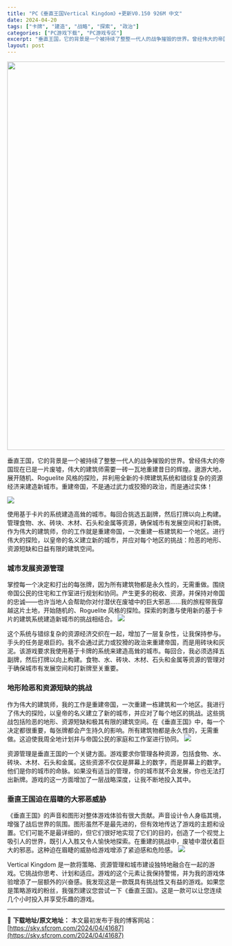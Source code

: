 ```yaml
---
title: "PC《垂直王国Vertical Kingdom》+更新V0.150 926M 中文"
date: 2024-04-20
tags: ["卡牌", "建造", "战略", "探索", "政治"]
categories: ["PC游戏下载", "PC游戏专区"]
excerpt: "垂直王国，它的背景是一个被持续了整整一代人的战争摧毁的世界。曾经伟大的帝国现在已是一片废墟，伟大的建筑师需要一砖一瓦地重建昔日的辉煌。遨游大地，展开随机、Roguelite 风格的探险，并利用全新的卡牌建筑系统和错综复杂的资源经济来建造新城市。重建帝国，不是通过武力或狡猾的政治，而是通过实体！ 使用&hellip;"
layout: post
---
```


<img class="size-full wp-image-41688 aligncenter" src="https://sky.sfcrom.com/wp-content/uploads/2024/04/202404200634045.webp" alt="" width="600" height="900" />

垂直王国，它的背景是一个被持续了整整一代人的战争摧毁的世界。曾经伟大的帝国现在已是一片废墟，伟大的建筑师需要一砖一瓦地重建昔日的辉煌。遨游大地，展开随机、Roguelite 风格的探险，并利用全新的卡牌建筑系统和错综复杂的资源经济来建造新城市。重建帝国，不是通过武力或狡猾的政治，而是通过实体！

<img src="https://sky.sfcrom.com/wp-content/uploads/2024/04/20240420143600-2c2b4.jpeg" />

<span>使用基于卡片的系统建造高耸的城市。每回合挑选五副牌，然后打牌以向上构建。管理食物、水、砖块、木材、石头和金属等资源，确保城市有发展空间和打新牌。作为伟大的建筑师，你的工作就是重建帝国，一次重建一栋建筑和一个地区。进行伟大的探险，以皇帝的名义建立新的城市，并应对每个地区的挑战：险恶的地形、资源短缺和日益有限的建筑空间。</span>
<h3><span>城市发展资源管理</span></h3>
<span>掌控每一个决定和打出的每张牌，因为所有建筑物都是永久性的，无需重做。围绕帝国公民的住宅和工作室进行规划和协同。产生更多的税收、资源，并保持对帝国的忠诚——也许当地人会帮助你对付潜伏在废墟中的巨大邪恶……我的旅程带我穿越这片土地，开始随机的、Roguelite 风格的探险。探索的刺激与使用新的基于卡片的建筑系统建造新城市的挑战相结合。</span>

<img src="https://sky.sfcrom.com/wp-content/uploads/2024/04/20240420143602-7e879.jpeg" />

<span>这个系统与错综复杂的资源经济交织在一起，增加了一层复杂性，让我保持参与。手头的任务是艰巨的。我不会通过武力或狡猾的政治来重建帝国，而是用砖块和灰泥。该游戏要求我使用基于卡牌的系统来建造高耸的城市。每回合，我必须选择五副牌，然后打牌以向上构建。食物、水、砖块、木材、石头和金属等资源的管理对于确保城市有发展空间和打新牌至关重要。</span>
<h3><span>地形险恶和资源短缺的挑战</span></h3>
<span>作为伟大的建筑师，我的工作是重建帝国，一次重建一栋建筑和一个地区。我进行了伟大的探险，以皇帝的名义建立了新的城市，并应对了每个地区的挑战。这些挑战包括险恶的地形、资源短缺和极其有限的建筑空间。在《垂直王国》中，每一个决定都很重要，每张牌都会产生持久的影响。所有建筑物都是永久性的，无需重做。这迫使我周全地计划并与帝国公民的家庭和工作室进行协同。</span>

<img src="https://sky.sfcrom.com/wp-content/uploads/2024/04/20240420143606-288cd.jpeg" />

<span>资源管理是垂直王国的一个关键方面。游戏要求你管理各种资源，包括食物、水、砖块、木材、石头和金属。这些资源不仅仅是屏幕上的数字，而是屏幕上的数字。他们是你的城市的命脉。如果没有适当的管理，你的城市就不会发展，你也无法打出新牌。游戏的这一方面增加了一层战略深度，让我不断地投入其中。</span>
<h3><span>垂直王国迫在眉睫的大邪恶威胁</span></h3>
<span>《垂直王国》的声音和图形对整体游戏体验有很大贡献。声音设计令人身临其境，增强了战后世界的氛围。图形虽然不是最先进的，但有效地传达了游戏的主题和设置。它们可能不是最详细的，但它们很好地实现了它们的目的，创造了一个视觉上吸引人的世界，既引人入胜又令人愉快地探索。在重建的挑战中，废墟中潜伏着巨大的邪恶。这种迫在眉睫的威胁给游戏增添了紧迫感和危险感。</span>

<img src="https://sky.sfcrom.com/wp-content/uploads/2024/04/20240420143609-6c16d.jpeg" />

Vertical Kingdom 是一款将策略、资源管理和城市建设独特地融合在一起的游戏。它挑战你思考、计划和适应。游戏的这个元素让我保持警惕，并为我的游戏体验增添了一层额外的兴奋感。我发现这是一款既具有挑战性又有益的游戏。如果您是策略游戏的粉丝，我强烈建议您尝试一下《垂直王国》。这是一款可以让您连续几个小时投入并享受乐趣的游戏。

---
📖 **下载地址/原文地址：** 本文最初发布于我的博客网站：[https://sky.sfcrom.com/2024/04/41687](https://sky.sfcrom.com/2024/04/41687)
